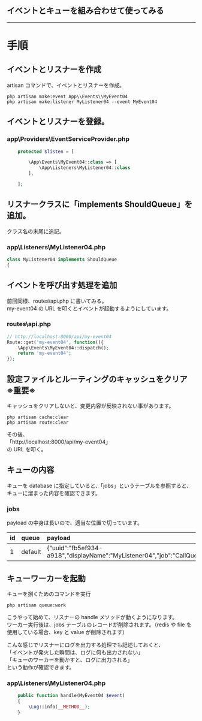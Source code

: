 ## イベントとキューを組み合わせて使ってみる
_____________________________________________________________________
# 手順

## イベントとリスナーを作成

artisan コマンドで、イベントとリスナーを作成。
```
php artisan make:event App\\Events\\MyEvent04
php artisan make:listener MyListener04 --event MyEvent04
```

## イベントとリスナーを登録。

### app\Providers\EventServiceProvider.php
```php
    protected $listen = [

        \App\Events\MyEvent04::class => [
            \App\Listeners\MyListener04::class
        ],

    ];
```

## リスナークラスに「implements ShouldQueue」を追加。
クラス名の末尾に追記。

### app\Listeners\MyListener04.php
```php
class MyListener04 implements ShouldQueue
{
```

## イベントを呼び出す処理を追加
前回同様、routes\api.php に書いてみる。  
my-event04 の URL を叩くとイベントが起動するようにしています。  

### routes\api.php
```php
// http://localhost:8000/api/my-event04
Route::get('my-event04', function(){
    \App\Events\MyEvent04::dispatch();
    return 'my-event04';
});
```

## 設定ファイルとルーティングのキャッシュをクリア　※重要※
キャッシュをクリアしないと、変更内容が反映されない事があります。
```
php artisan cache:clear
php artisan route:clear
```

その後、  
「http://localhost:8000/api/my-event04」  
の URL を叩く。  

## キューの内容
キューを database に指定していると、「jobs」というテーブルを参照すると、キューに溜まった内容を確認できます。

### jobs
payload の中身は長いので、適当な位置で切っています。

|  id   |  queue    |  payload                                                                               |  attempts  |  reserved_at  |  available_at  |  created_at  |
|:------|:----------|:---------------------------------------------------------------------------------------|:-----------|:--------------|:---------------|:-------------|
|  1    |  default  |  {"uuid":"fb5ef934-a918","displayName":"MyListener04","job":"CallQueuedHandler@call",  |  0         |  « NULL »     |  1627686058    |  1627686058  |


## キューワーカーを起動
キューを捌くためのコマンドを実行
```
php artisan queue:work
```

こうやって始めて、リスナーの handle メソッドが動くようになります。  
ワーカー実行後は、jobs テーブルのレコードが削除されます。（redis や file を使用している場合、key と value が削除されます）  

こんな感じでリスナーにログを出力する処理でも記述しておくと、  
「イベントが発火した瞬間は、ログに何も出力されない」  
「キューのワーカーを動かすと、ログに出力される」  
という動作が確認できます。  

### app\Listeners\MyListener04.php
```php
    public function handle(MyEvent04 $event)
    {
        \Log::info(__METHOD__);
    }
```

